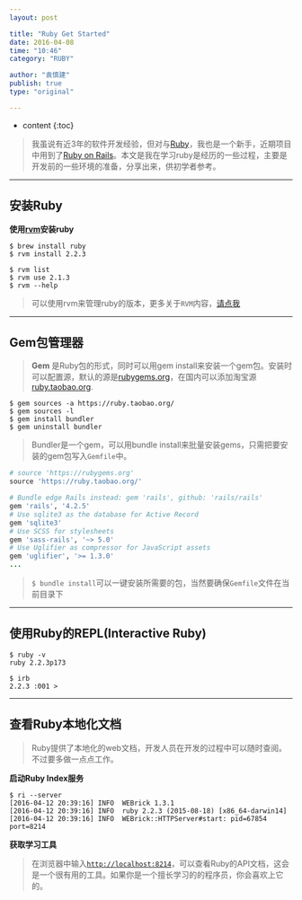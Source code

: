 ```yaml
---
layout: post

title: "Ruby Get Started"
date: 2016-04-08
time: "10:46"
category: "RUBY"

author: "袁慎建"
publish: true
type: "original"

---
```


* content
{:toc}


>我虽说有近3年的软件开发经验，但对与[Ruby](https://www.ruby-lang.org/en/)，我也是一个新手，近期项目中用到了[Ruby on Rails](http://guides.rubyonrails.org/index.html)。本文是我在学习ruby是经历的一些过程，主要是开发前的一些环境的准备，分享出来，供初学者参考。

---

## 安装Ruby
**使用[rvm](https://rvm.io)安装ruby**

```
$ brew install ruby  
$ rvm install 2.2.3
```
```
$ rvm list
$ rvm use 2.1.3
$ rvm --help
```

>可以使用rvm来管理ruby的版本，更多关于`RVM`内容，[请点我](https://rvm.io/)

---

## Gem包管理器

>**Gem** 是Ruby包的形式，同时可以用gem install来安装一个gem包。安装时可以配置源，默认的源是[rubygems.org](https://rubygems.org/)，在国内可以添加淘宝源[ruby.taobao.org](https://ruby.taobao.org/).

```
$ gem sources -a https://ruby.taobao.org/
$ gem sources -l 
$ gem install bundler
$ gem uninstall bundler   
```
>Bundler是一个gem，可以用bundle install来批量安装gems，只需把要安装的gem包写入`Gemfile`中。

```ruby
# source 'https://rubygems.org'
source 'https://ruby.taobao.org/'

# Bundle edge Rails instead: gem 'rails', github: 'rails/rails'
gem 'rails', '4.2.5'
# Use sqlite3 as the database for Active Record
gem 'sqlite3'
# Use SCSS for stylesheets
gem 'sass-rails', '~> 5.0'
# Use Uglifier as compressor for JavaScript assets
gem 'uglifier', '>= 1.3.0'
...

```

>`$ bundle install`可以一键安装所需要的包，当然要确保`Gemfile`文件在当前目录下

---

## 使用Ruby的REPL(Interactive Ruby)

```
$ ruby -v
ruby 2.2.3p173

$ irb
2.2.3 :001 >
```

---

## 查看Ruby本地化文档
>Ruby提供了本地化的web文档，开发人员在开发的过程中可以随时查阅。不过要多做一点点工作。


**启动Ruby Index服务**  

```
$ ri --server
[2016-04-12 20:39:16] INFO  WEBrick 1.3.1
[2016-04-12 20:39:16] INFO  ruby 2.2.3 (2015-08-18) [x86_64-darwin14]
[2016-04-12 20:39:16] INFO  WEBrick::HTTPServer#start: pid=67854 port=8214
```

**获取学习工具**

>在浏览器中输入[`http://localhost:8214`](http://localhost:8214)，可以查看Ruby的API文档，这会是一个很有用的工具。如果你是一个擅长学习的的程序员，你会喜欢上它的。
